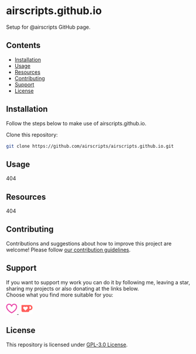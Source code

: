 # airscripts.github.io
Setup for @airscripts GitHub page.

## Contents
- [Installation](#installation)
- [Usage](#usage)
- [Resources](#resources)
- [Contributing](#contributing)
- [Support](#support)
- [License](#license)

## Installation
Follow the steps below to make use of airscripts.github.io.

Clone this repository:
```bash
git clone https://github.com/airscripts/airscripts.github.io.git
```

## Usage
404

## Resources
404

## Contributing
Contributions and suggestions about how to improve this project are welcome!
Please follow [our contribution guidelines](https://github.com/airscripts/airscripts.github.io/blob/main/CONTRIBUTING.md).

## Support
If you want to support my work you can do it by following me, leaving a star, sharing my projects or also donating at the links below.  
Choose what you find more suitable for you:  

<a href="https://sponsor.airscript.it" target="blank">
  <img src="https://raw.githubusercontent.com/airscripts/assets/main/images/github-sponsors.svg" alt="GitHub Sponsors" width="30px" />
</a>&nbsp;
<a href="https://kofi.airscript.it" target="blank">
  <img src="https://raw.githubusercontent.com/airscripts/assets/main/images/kofi.svg" alt="Kofi" width="30px" />
</a>

## License  
This repository is licensed under [GPL-3.0 License](https://github.com/airscripts/airscripts.github.io/blob/main/LICENSE).
